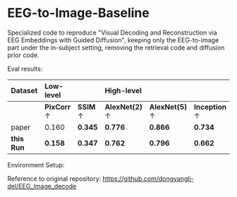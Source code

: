 # EEG-to-Image-Baseline


Specialized code to reproduce "Visual Decoding and Reconstruction via EEG Embeddings with Guided Diffusion", keeping only the EEG-to-image part under the in-subject setting, removing the retrieval code and diffusion prior code.

Eval results:

| Dataset | Low-level | | High-level | | | | |
| :--- | :--- | :--- | :--- | :--- | :--- | :--- | :--- |
| | **PixCorr** ↑ | **SSIM** ↑ | **AlexNet(2)** ↑ | **AlexNet(5)** ↑ | **Inception** ↑ | **CLIP** ↑ | **SwAV** ↓ |
| paper | 0.160 | **0.345** | **0.776** | **0.866** | **0.734** | **0.786** | **0.582** |
| **this Run** | **0.158** | **0.347** | **0.762** | **0.796** | **0.662** | **0.680** | **0.633** |

Environment Setup:

Reference to original repository: https://github.com/dongyangli-del/EEG_Image_decode